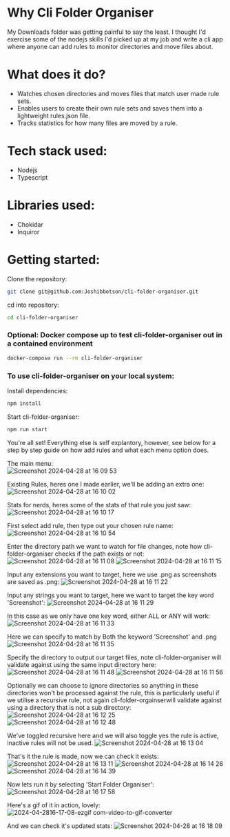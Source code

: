 # Why Cli Folder Organiser

My Downloads folder was getting painful to say the least. I thought I'd exercise some of the nodejs skills I'd picked up at my job and write a cli app where anyone can add rules to monitor directories and move files about.

# What does it do?

-   Watches chosen directories and moves files that match user made rule sets.
-   Enables users to create their own rule sets and saves them into a lightweight rules.json file.
-   Tracks statistics for how many files are moved by a rule.

# Tech stack used:

-   Nodejs
-   Typescript

# Libraries used:

-   Chokidar
-   Inquiror

# Getting started:

Clone the repository:

```bash
git clone git@github.com:Joshibbotson/cli-folder-organiser.git
```

cd into repository:

```bash
cd cli-folder-organiser
```

### Optional: Docker compose up to test cli-folder-organiser out in a contained environment

```bash
docker-compose run --rm cli-folder-organiser
```

### To use cli-folder-organiser on your local system:

Install dependencies:

```bash
npm install
```

Start cli-folder-organiser:

```bash
npm run start
```

You're all set! Everything else is self explantory, however, see below for a step by step guide on how add rules and what each menu option does.

The main menu:\
![Screenshot 2024-04-28 at 16 09 53](https://github.com/Joshibbotson/cli-folder-organiser/assets/95958816/c86192e0-9fd2-44f6-909a-bcf54f1d96a0)

Existing Rules, heres one I made earlier, we'll be adding an extra one:
![Screenshot 2024-04-28 at 16 10 02](https://github.com/Joshibbotson/cli-folder-organiser/assets/95958816/ed92c61f-1fc9-4dba-bf4b-0b55d96649fc)

Stats for nerds, heres some of the stats of that rule you just saw:
![Screenshot 2024-04-28 at 16 10 17](https://github.com/Joshibbotson/cli-folder-organiser/assets/95958816/debeee57-8c58-4db2-b67b-f46995da8125)

First select add rule, then type out your chosen rule name:
![Screenshot 2024-04-28 at 16 10 54](https://github.com/Joshibbotson/cli-folder-organiser/assets/95958816/0c58630e-b478-49b7-9d7f-15088aa98ad8)

Enter the directory path we want to watch for file changes, note how cli-folder-organiser checks if the path exists or not: 
![Screenshot 2024-04-28 at 16 11 08](https://github.com/Joshibbotson/cli-folder-organiser/assets/95958816/2f22644b-1659-4629-a28f-812f62fffc01)
![Screenshot 2024-04-28 at 16 11 15](https://github.com/Joshibbotson/cli-folder-organiser/assets/95958816/0af1df1b-b0c6-4b0d-b976-f571a4e99ac2)

Input any extensions you want to target, here we use .png as screenshots are saved as .png:
![Screenshot 2024-04-28 at 16 11 22](https://github.com/Joshibbotson/cli-folder-organiser/assets/95958816/6aa966b6-af19-444c-808a-28d25c4bb4cd)

Input any strings you want to target, here we want to target the key word 'Screenshot':
![Screenshot 2024-04-28 at 16 11 29](https://github.com/Joshibbotson/cli-folder-organiser/assets/95958816/56034e31-9748-400d-b44a-fd3f98310b95)

In this case as we only have one key word, either ALL or ANY will work:
![Screenshot 2024-04-28 at 16 11 33](https://github.com/Joshibbotson/cli-folder-organiser/assets/95958816/93c523ba-af2a-4caf-a238-2f2b86cc190e)

Here we can specify to match by Both the keyword 'Screenshot' and .png
![Screenshot 2024-04-28 at 16 11 35](https://github.com/Joshibbotson/cli-folder-organiser/assets/95958816/554ca295-3f88-4437-b924-26483eb7d5db)

Specify the directory to output our target files, note cli-folder-organiser will validate against using the same input directory here:
![Screenshot 2024-04-28 at 16 11 48](https://github.com/Joshibbotson/cli-folder-organiser/assets/95958816/60c086ec-89c5-4664-809b-bba49846d50d)
![Screenshot 2024-04-28 at 16 11 56](https://github.com/Joshibbotson/cli-folder-organiser/assets/95958816/59a1b912-6900-49c2-8bc8-0088c9185dce)

Optionally we can choose to ignore directories so anything in these directories won't be processed against the rule,
this is particularly useful if we utilise a recursive rule, not again cli-folder-orgainserwill validate against using a directory that is not a sub directory:
![Screenshot 2024-04-28 at 16 12 25](https://github.com/Joshibbotson/cli-folder-organiser/assets/95958816/300e09ac-d585-4746-985f-a18f251fbe20)
![Screenshot 2024-04-28 at 16 12 48](https://github.com/Joshibbotson/cli-folder-organiser/assets/95958816/6918e360-f743-4197-ae77-7479d2b0ab36)

We've toggled recursive here and we will also toggle yes the rule is active, inactive rules will not be used.
![Screenshot 2024-04-28 at 16 13 04](https://github.com/Joshibbotson/cli-folder-organiser/assets/95958816/1ed338ef-1349-49a4-b88e-300f5c2c0bc2)

That's it the rule is made, now we can check it exists:
![Screenshot 2024-04-28 at 16 13 11](https://github.com/Joshibbotson/cli-folder-organiser/assets/95958816/dcf3a8a2-a81e-46e8-bfb6-06b0f0d449bf)
![Screenshot 2024-04-28 at 16 14 26](https://github.com/Joshibbotson/cli-folder-organiser/assets/95958816/31da00fd-973e-4c79-adf0-6d8f333ce5fa)
![Screenshot 2024-04-28 at 16 14 39](https://github.com/Joshibbotson/cli-folder-organiser/assets/95958816/f894493e-07e1-4323-81b8-5c8f70c541bd)

Now lets run it by selecting 'Start Folder Organiser':
![Screenshot 2024-04-28 at 16 17 58](https://github.com/Joshibbotson/cli-folder-organiser/assets/95958816/3994f103-7b18-4dd3-b72b-785628e8ce64)

Here's a gif of it in action, lovely:\
![2024-04-2816-17-08-ezgif com-video-to-gif-converter](https://github.com/Joshibbotson/cli-folder-organiser/assets/95958816/4db046c3-2c54-4249-804e-0cc421d8440e)

And we can check it's updated stats:
![Screenshot 2024-04-28 at 16 18 09](https://github.com/Joshibbotson/cli-folder-organiser/assets/95958816/8270d6f2-4ba9-4d3b-a5f2-6fda7b260756)


